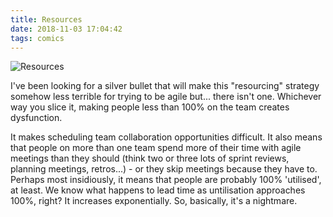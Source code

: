 ```yaml
---
title: Resources
date: 2018-11-03 17:04:42
tags: comics
---
```


![Resources](/images/resources.jpg)

I've been looking for a silver bullet that will make this "resourcing" strategy somehow less terrible for trying to be agile but... there isn't one. Whichever way you slice it, making people less than 100% on the team creates dysfunction.

It makes scheduling team collaboration opportunities difficult. It also means that people on more than one team spend more of their time with agile meetings than they should (think two or three lots of sprint reviews, planning meetings, retros...) - or they skip meetings because they have to. Perhaps most insidiously, it means that people are probably 100% 'utilised', at least. We know what happens to lead time as untilisation approaches 100%, right? It increases exponentially. So, basically, it's a nightmare.

